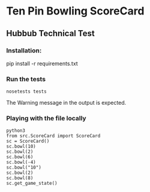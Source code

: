# Ten Pin Bowling ScoreCard

## Hubbub Technical Test

### Installation:
pip install -r requirements.txt

### Run the tests
```nosetests tests``` 

The Warning message in the output is expected.

### Playing with the file locally
```python3```  
```from src.ScoreCard import ScoreCard```  
```sc = ScoreCard()```  
```sc.bowl(10)```  
```sc.bowl(2)```  
```sc.bowl(6)```  
```sc.bowl(-4)```  
```sc.bowl("10")```  
```sc.bowl(2)```  
```sc.bowl(8)```  
```sc.get_game_state()```
